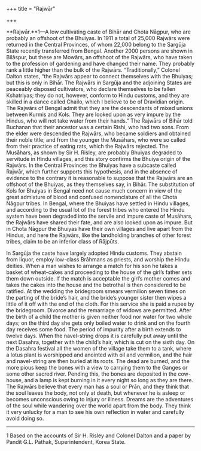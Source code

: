 +++
title = "Rajwār"

+++

**Rajwār.**1—A low cultivating caste of Bihār and Chota Nāgpur, who are probably an offshoot of the Bhuiyas. In 1911 a total of 25,000 Rajwārs were returned in the Central Provinces, of whom 22,000 belong to the Sargūja State recently transferred from Bengal. Another 2000 persons are shown in Bilāspur, but these are Mowārs, an offshoot of the Rajwārs, who have taken to the profession of gardening and have changed their name. They probably rank a little higher than the bulk of the Rajwārs. “Traditionally,” Colonel Dalton states, “the Rajwārs appear to connect themselves with the Bhuiyas; but this is only in Bihār. The Rajwārs in Sargūja and the adjoining States are peaceably disposed cultivators, who declare themselves to be fallen Kshatriyas; they do not, however, conform to Hindu customs, and they are skilled in a dance called Chailo, which I believe to be of Dravidian origin. The Rajwārs of Bengal admit that they are the descendants of mixed unions between Kurmis and Kols. They are looked upon as very impure by the Hindus, who will not take water from their hands.” The Rajwārs of Bihār told Buchanan that their ancestor was a certain Rishi, who had two sons. From the elder were descended the Rajwārs, who became soldiers and obtained their noble title; and from the younger the Musāhars, who were so called from their practice of eating rats, which the Rajwārs rejected. The Musāhars, as shown by Sir H. Risley, are probably Bhuiyas degraded to servitude in Hindu villages, and this story confirms the Bhuiya origin of the Rajwārs. In the Central Provinces the Bhuiyas have a subcaste called Rajwār, which further supports this hypothesis, and in the absence of evidence to the contrary it is reasonable to suppose that the Rajwārs are an offshoot of the Bhuiyas, as they themselves say, in Bihār. The substitution of Kols for Bhuiyas in Bengal need not cause much concern in view of the great admixture of blood and confused nomenclature of all the Chota Nāgpur tribes. In Bengal, where the Bhuiyas have settled in Hindu villages, and according to the usual lot of the forest tribes who entered the Hindu system have been degraded into the servile and impure caste of Musāhars, the Rajwārs have shared their fate, and are also looked upon as impure. But in Chota Nāgpur the Bhuiyas have their own villages and live apart from the Hindus, and here the Rajwārs, like the landholding branches of other forest tribes, claim to be an inferior class of Rājpūts. 

In Sargūja the caste have largely adopted Hindu customs. They abstain from liquor, employ low-class Brāhmans as priests, and worship the Hindu deities. When a man wishes to arrange a match for his son he takes a basket of wheat-cakes and proceeding to the house of the girl’s father sets them down outside. If the match is acceptable the girl’s mother comes and takes the cakes into the house and the betrothal is then considered to be ratified. At the wedding the bridegroom smears vermilion seven times on the parting of the bride’s hair, and the bride’s younger sister then wipes a little of it off with the end of the cloth. For this service she is paid a rupee by the bridegroom. Divorce and the remarriage of widows are permitted. After the birth of a child the mother is given neither food nor water for two whole days; on the third day she gets only boiled water to drink and on the fourth day receives some food. The period of impurity after a birth extends to twelve days. When the navel-string drops it is carefully put away until the next Dasahra, together with the child’s hair, which is cut on the sixth day. On the Dasahra festival all the women of the village take them to a tank, where a lotus plant is worshipped and anointed with oil and vermilion, and the hair and navel-string are then buried at its roots. The dead are burned, and the more pious keep the bones with a view to carrying them to the Ganges or some other sacred river. Pending this, the bones are deposited in the cow-house, and a lamp is kept burning in it every night so long as they are there. The Rajwārs believe that every man has a soul or Prān, and they think that the soul leaves the body, not only at death, but whenever he is asleep or becomes unconscious owing to injury or illness. Dreams are the adventures of the soul while wandering over the world apart from the body. They think it very unlucky for a man to see his own reflection in water and carefully avoid doing so. 


* * *

1 Based on the accounts of Sir H. Risley and Colonel Dalton and a paper by Pandit G.L. Pāthak, Superintendent, Korea State. 



